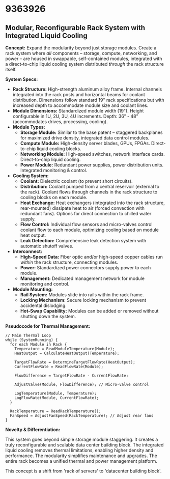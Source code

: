 # 9363926

## Modular, Reconfigurable Rack System with Integrated Liquid Cooling

**Concept:** Expand the modularity beyond just storage modules. Create a rack system where *all* components – storage, compute, networking, and power – are housed in swappable, self-contained modules, integrated with a direct-to-chip liquid cooling system distributed *through* the rack structure itself.

**System Specs:**

*   **Rack Structure:**  High-strength aluminum alloy frame. Internal channels integrated into the rack posts and horizontal beams for coolant distribution. Dimensions follow standard 19" rack specifications but with increased depth to accommodate module size and coolant lines.
*   **Module Dimensions:** Standardized module width (19"). Height configurable in 1U, 2U, 3U, 4U increments. Depth: 36” - 48” (accommodates drives, processing, cooling).
*   **Module Types:**
    *   **Storage Module:** Similar to the base patent – staggered backplanes for maximized drive density, integrated data control modules.
    *   **Compute Module:** High-density server blades, GPUs, FPGAs. Direct-to-chip liquid cooling blocks.
    *   **Networking Module:** High-speed switches, network interface cards. Direct-to-chip liquid cooling.
    *   **Power Module:** Redundant power supplies, power distribution units.  Integrated monitoring & control.
*   **Cooling System:**
    *   **Coolant:** Dielectric coolant (to prevent short circuits).
    *   **Distribution:**  Coolant pumped from a central reservoir (external to the rack).  Coolant flows through channels in the rack structure to cooling blocks on each module.
    *   **Heat Exchange:** Heat exchangers (integrated into the rack structure, rear-mounted) dissipate heat to air (forced convection with redundant fans). Options for direct connection to chilled water supply.
    *   **Flow Control:**  Individual flow sensors and micro-valves control coolant flow to each module, optimizing cooling based on module heat output.
    *   **Leak Detection:**  Comprehensive leak detection system with automatic shutoff valves.
*   **Interconnect:**
    *   **High-Speed Data:**  Fiber optic and/or high-speed copper cables run *within* the rack structure, connecting modules.
    *   **Power:**  Standardized power connectors supply power to each module.
    *   **Management:**  Dedicated management network for module monitoring and control.
*   **Module Mounting:**
    *   **Rail System:** Modules slide into rails within the rack frame.
    *   **Locking Mechanism:**  Secure locking mechanism to prevent accidental dislodging.
    *   **Hot-Swap Capability:**  Modules can be added or removed without shutting down the system.

**Pseudocode for Thermal Management:**

```
// Main Thermal Loop
while (SystemRunning) {
  for each Module in Rack {
    Temperature = ReadModuleTemperature(Module);
    HeatOutput = CalculateHeatOutput(Temperature);

    TargetFlowRate = DetermineTargetFlowRate(HeatOutput);
    CurrentFlowRate = ReadFlowRate(Module);

    FlowDifference = TargetFlowRate - CurrentFlowRate;

    AdjustValve(Module, FlowDifference); // Micro-valve control

    LogTemperature(Module, Temperature);
    LogFlowRate(Module, CurrentFlowRate);
  }

  RackTemperature = ReadRackTemperature();
  FanSpeed = AdjustFanSpeed(RackTemperature); // Adjust rear fans
}
```

**Novelty & Differentiation:**

This system goes beyond simple storage module staggering. It creates a truly reconfigurable and scalable data center building block.  The integrated liquid cooling removes thermal limitations, enabling higher density and performance. The modularity simplifies maintenance and upgrades.  The entire rack becomes a unified thermal and power management platform. 

This concept is a shift from 'rack of servers' to 'datacenter building block'.